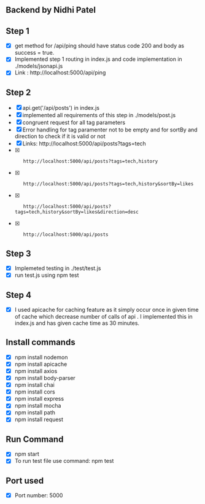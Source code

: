## Backend by Nidhi Patel

## Step 1
- [x] get method for /api/ping should have status code 200 and body as success = true.
- [x] Implemented step 1 routing in index.js and code implementation in ./models/jsonapi.js
- [x] Link : http://localhost:5000/api/ping

## Step 2
- [x] api.get('/api/posts') in index.js
- [x] implemented all requirements of this step in ./models/post.js
- [x] congruent request for all tag parameters
- [x] Error handling for tag paramenter not to be empty and for sortBy and direction to check if it is valid or not
- [x] Links: http://localhost:5000/api/posts?tags=tech
- [x]        http://localhost:5000/api/posts?tags=tech,history
- [x]        http://localhost:5000/api/posts?tags=tech,history&sortBy=likes
- [x]        http://localhost:5000/api/posts?tags=tech,history&sortBy=likes&direction=desc
- [x]        http://localhost:5000/api/posts

## Step 3
- [x] Implemeted testing in ./test/test.js
- [x] run test.js using npm test

## Step 4
- [x] I used apicache for caching feature as it simply occur once in given time of cache which decrease number of calls of api . I implemented this in index.js and has given cache time as 30 minutes.

## Install commands
- [x] npm install nodemon
- [x] npm install apicache
- [x] npm install axios
- [x] npm install body-parser
- [x] npm install chai
- [x] npm install cors 
- [x] npm install express
- [x] npm install mocha
- [x] npm install path
- [x] npm install request

## Run Command
- [x] npm start
- [x] To run test file use command: npm test

## Port used
- [x] Port number: 5000